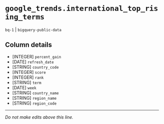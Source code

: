 # `google_trends.international_top_rising_terms`
`bq-1` | `bigquery-public-data`

## Column details
* [INTEGER]   `percent_gain`
* [DATE]      `refresh_date`
* [STRING]    `country_code`
* [INTEGER]   `score`
* [INTEGER]   `rank`
* [STRING]    `term`
* [DATE]      `week`
* [STRING]    `country_name`
* [STRING]    `region_name`
* [STRING]    `region_code`

-------------------------------------------------------------------------------
*Do not make edits above this line.*
